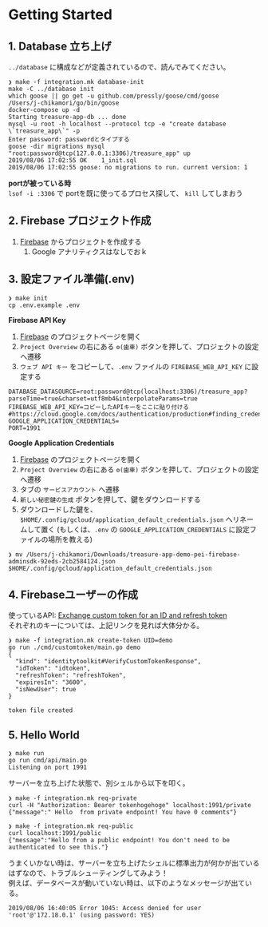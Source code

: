 # Getting Started

## 1. Database 立ち上げ

`../database` に構成などが定義されているので、読んでみてください。

```console
❯ make -f integration.mk database-init 
make -C ../database init
which goose || go get -u github.com/pressly/goose/cmd/goose
/Users/j-chikamori/go/bin/goose
docker-compose up -d
Starting treasure-app-db ... done
mysql -u root -h localhost --protocol tcp -e "create database \`treasure_app\`" -p
Enter password: passwordとタイプする
goose -dir migrations mysql "root:password@tcp(127.0.0.1:3306)/treasure_app" up
2019/08/06 17:02:55 OK    1_init.sql
2019/08/06 17:02:55 goose: no migrations to run. current version: 1
```

**portが被っている時**  
`lsof -i :3306` で portを既に使ってるプロセス探して、 `kill` してしまおう

## 2. Firebase プロジェクト作成

1. [Firebase](https://firebase.google.com/) からプロジェクトを作成する
    1. Google アナリティクスはなしでおｋ
    
## 3. 設定ファイル準備(.env)

```console
❯ make init            
cp .env.example .env
```

**Firebase API Key**

1. [Firebase](https://firebase.google.com/) のプロジェクトページを開く
1. `Project Overview` の右にある `⚙(歯車)` ボタンを押して、プロジェクトの設定へ遷移
1. `ウェブ API キー` をコピーして、`.env` ファイルの `FIREBASE_WEB_API_KEY` に設定する

```
DATABASE_DATASOURCE=root:password@tcp(localhost:3306)/treasure_app?parseTime=true&charset=utf8mb4&interpolateParams=true
FIREBASE_WEB_API_KEY=コピーしたAPIキーをここに貼り付ける
#https://cloud.google.com/docs/authentication/production#finding_credentials_automatically
GOOGLE_APPLICATION_CREDENTIALS=
PORT=1991
```

**Google Application Credentials**

1. [Firebase](https://firebase.google.com/) のプロジェクトページを開く
1. `Project Overview` の右にある `⚙(歯車)` ボタンを押して、プロジェクトの設定へ遷移
1. タブの `サービスアカウント` へ遷移
1. `新しい秘密鍵の生成` ボタンを押して、鍵をダウンロードする
1. ダウンロードした鍵を、 `$HOME/.config/gcloud/application_default_credentials.json` へリネームして置く (もしくは、`.env` の `GOOGLE_APPLICATION_CREDENTIALS` に設定ファイルの場所を教える)

```console
❯ mv /Users/j-chikamori/Downloads/treasure-app-demo-pei-firebase-adminsdk-92eds-2cb2584124.json $HOME/.config/gcloud/application_default_credentials.json
```

## 4. Firebaseユーザーの作成

使っているAPI: [Exchange custom token for an ID and refresh token](https://firebase.google.com/docs/reference/rest/auth/#section-refresh-token)  
それぞれのキーについては、上記リンクを見れば大体分かる。

```console
❯ make -f integration.mk create-token UID=demo
go run ./cmd/customtoken/main.go demo
{
  "kind": "identitytoolkit#VerifyCustomTokenResponse",
  "idToken": "idtoken",
  "refreshToken": "refreshToken",
  "expiresIn": "3600",
  "isNewUser": true
}

token file created
```

## 5. Hello World

```console
❯ make run          
go run cmd/api/main.go
Listening on port 1991
```

サーバーを立ち上げた状態で、別シェルから以下を叩く。

```console
❯ make -f integration.mk req-private
curl -H "Authorization: Bearer tokenhogehoge" localhost:1991/private
{"message":" Hello  from private endpoint! You have 0 comments"}

❯ make -f integration.mk req-public 
curl localhost:1991/public
{"message":"Hello from a public endpoint! You don't need to be authenticated to see this."}
```

うまくいかない時は、サーバーを立ち上げたシェルに標準出力が何かが出ているはずなので、トラブルシューティングしてみよう！  
例えば、データベースが動いていない時は、以下のようなメッセージが出ている。

```console
2019/08/06 16:40:05 Error 1045: Access denied for user 'root'@'172.18.0.1' (using password: YES)
```
